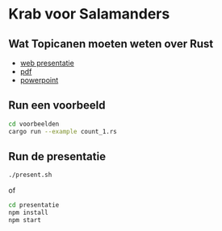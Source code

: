 # Krab voor Salamanders
## Wat Topicanen moeten weten over Rust
- [web presentatie](https://rikharink.github.io/topiconf-2023-rust-voor-topicanen/)
- [pdf](https://rikharink.github.io/topiconf-2023-rust-voor-topicanen/rust-voor-topicanen.pdf)
- [powerpoint](https://rikharink.github.io/topiconf-2023-rust-voor-topicanen/rust-voor-topicanen.pptx)


## Run een voorbeeld
```sh
cd voorbeelden
cargo run --example count_1.rs
```

## Run de presentatie
```sh
./present.sh
```

of

```sh
cd presentatie
npm install
npm start
```
